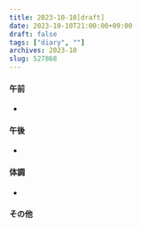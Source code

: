 ```yaml
---
title: 2023-10-10[draft]
date: 2023-10-10T21:00:00+09:00
draft: false
tags: ["diary", ""]
archives: 2023-10
slug: 527868
---
```

#### 午前
- 
#### 午後
- 
#### 体調
- 
#### その他